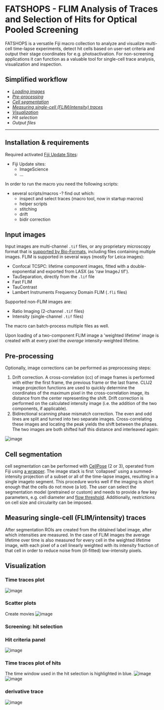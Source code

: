 # FATSHOPS - FLIM Analysis of Traces and Selection of Hits for Optical Pooled Screening

FATSHOPS is a versatile Fiji macro collection to analyze and visualize multi-cell time-lapse experiments, detect hit cells based on user-set criteria and output their stage coordinates for e.g. photoactivation.
For non-screening applications it can function as a valuable tool for single-cell trace analysis, visualization and inspection.

## Simplified workflow
- *[Loading images](https://github.com/Jalink-lab/dynamic-pooled-screening/blob/main/README.md#input-images)*
- *[Pre-processing](https://github.com/Jalink-lab/dynamic-pooled-screening/blob/main/README.md#pre-processing)*
- *[Cell segmentation](https://github.com/Jalink-lab/dynamic-pooled-screening/blob/main/README.md#cell-segmentation)*
- *[Measuring single-cell (FLIM/intensity) traces](https://github.com/Jalink-lab/dynamic-pooled-screening/blob/main/README.md#measuring-single-cell-flimintensity-traces)*
- *[Visualization](https://github.com/Jalink-lab/dynamic-pooled-screening/blob/main/README.md#visualization)*
- *Hit selection*
- *Output files*

<hr>

## Installation & requirements
Required activated [Fiji Update Sites](https://imagej.net/update-sites/following):
- Fiji Update sites:
  - ImageScience
  - ...

In order to run the macro you need the following scripts:
- several scripts/macros -? find out which:
  - inspect and select traces (macro tool, now in startup macros)
  - helper scripts
  - stitching
  - drift
  - bidir correction


## Input images
Input images are multi-channel `.tif` files, or any proprietary microscopy format that is [supported by Bio-Formats](https://bio-formats.readthedocs.io/en/v8.2.0/supported-formats.html), including files containing multiple images.
FLIM is supported in several ways (mostly for Leica images):
  - Confocal TCSPC: lifetime component images, fitted with a double-exponential and exported from LASX (as 'raw ImageJ tif'). 
  - TauSeparation, directly from the `.lif` file
  - Fast FLIM
  - TauContrast
  - Lambert Instruments Frequency Domain FLIM (`.fli` files)

  Supported non-FLIM images are:
  - Ratio Imaging (2-channel `.tif` files)
  - Intensity (single-channel `.tif` files)

The macro can batch-process multiple files as well.

Upon loading of a two-component FLIM image a 'weighted lifetime' image is created with at every pixel the *average* intensity-weighted lifetime.


## Pre-processing
Optionally, image corrections can be performed as preprocessing steps:
1. Drift correction. A cross-correlation (cc) of image frames is performed with either the first frame, the previous frame or the last frame. CLIJ2 image projection functions are used to quickly determine the coordinates of the maximum pixel in the cross-correlation image, its distance from the center representing the shift. Drift correction is performed on the calculated intensity image (i.e. the addition of the two components, if applicable).
3. Bidirectional scanning phase mismatch correction. The even and odd lines are split and turned into two separate images. Cross-correlating these images and locating the peak yields the shift between the phases. The two images are both shifted half this distance and interleaved again:

  ![image](https://github.com/user-attachments/assets/66408493-ec41-4c4b-9413-3d6ae136e932)


## Cell segmentation
cell segmentation can be performed with [CellPose](https://github.com/MouseLand/cellpose) (2 or 3), operated from Fiji using [a wrapper](https://github.com/BIOP/ijl-utilities-wrappers). The image stack is first 'collapsed' using a summed-intensity projection of a subset or all of the time-lapse images, resulting in a single imageto segment. This procedure works well if the imaging is short enough that the cells do not move (a lot).
The user can select the segmentation model (pretrained or custom) and needs to provide a few key parameters, e.g. cell diameter and [flow threshold](https://cellpose.readthedocs.io/en/v3.1.1.1/settings.html#flow-threshold). Additionally, restrictions on cell size and circularity can be imposed.


## Measuring single-cell (FLIM/intensity) traces
After segmentation ROIs are created from the obtained label image, after which intensities are measured. In the case of FLIM images the average lifetime over time is also measured for every cell in the weighted lifetime image, with each pixel of a cell linearly weighted with its intensity fraction of that cell in order to reduce noise from (ill-fitted) low-intensity pixels.


## Visualization
### Time traces plot
![image](https://github.com/user-attachments/assets/0e74c287-5c79-4c21-8a04-5f3ba5db2ff9)

### Scatter plots
Create movies
![image](https://github.com/user-attachments/assets/795e8728-2183-4817-8853-4252df1c7b67)

### Screening: hit selection


### Hit criteria panel
![image](https://github.com/user-attachments/assets/4d2f37da-727e-4e86-a424-0fa101b05ba6)

### Time traces plot of hits
The time window used in the hit selection is highlighted in blue.
![image](https://github.com/user-attachments/assets/10db5f6a-a2f5-4ba7-9ba2-50f826b496a7)
![image](https://github.com/user-attachments/assets/be2f6ab5-ea0c-4646-97f4-77cfa6519d20)

### derivative trace
![image](https://github.com/user-attachments/assets/52832275-d256-4162-8a86-7ee22ab6f2df)
